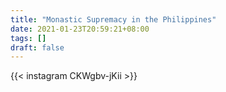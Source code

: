 ```yaml
---
title: "Monastic Supremacy in the Philippines"
date: 2021-01-23T20:59:21+08:00
tags: []
draft: false
---
```

{{< instagram CKWgbv-jKii >}}
